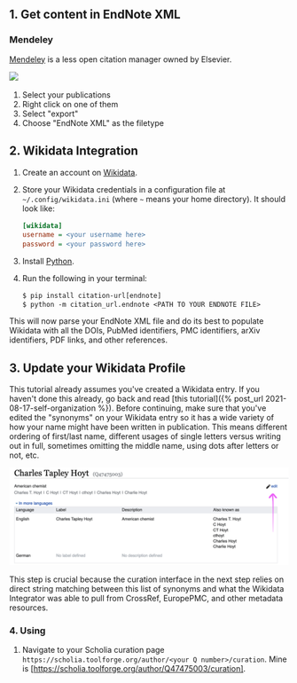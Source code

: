 ## 1. Get content in EndNote XML

### Mendeley

[Mendeley](https://www.mendeley.com) is a less open citation manager owned by
Elsevier.

![](/img/wikidata-publications/mendley.png)

1. Select your publications
2. Right click on one of them
3. Select "export"
4. Choose "EndNote XML" as the filetype

## 2. Wikidata Integration

1. Create an account on [Wikidata](https://www.wikidata.org).
2. Store your Wikidata credentials in a configuration file
   at `~/.config/wikidata.ini` (where `~` means your home directory). It should
   look like:

   ```ini
   [wikidata]
   username = <your username here>
   password = <your password here>
   ```
3. Install [Python](https://www.python.org).
4. Run the following in your terminal:

   ```shell
   $ pip install citation-url[endnote]
   $ python -m citation_url.endnote <PATH TO YOUR ENDNOTE FILE>
   ```

This will now parse your EndNote XML file and do its best to populate Wikidata
with all the DOIs, PubMed identifiers, PMC identifiers, arXiv identifiers, PDF
links, and other references.

## 3. Update your Wikidata Profile

This tutorial already assumes you've created a Wikidata entry. If you haven't
done this already, go back and read
[this tutorial]({% post_url 2021-08-17-self-organization %}). Before continuing,
make sure that you've edited the "synonyms" on your Wikidata entry so it has a
wide variety of how your name might have been written in publication. This means
different ordering of first/last name, different usages of single letters versus
writing out in full, sometimes omitting the middle name, using dots after
letters or not, etc.

![](/img/wikidata_researcher_synonyms.png)

This step is crucial because the curation interface in the next step relies on
direct string matching between this list of synonyms and what the Wikidata
Integrator was able to pull from CrossRef, EuropePMC, and other metadata
resources.

### 4. Using

1. Navigate to your Scholia curation
   page `https://scholia.toolforge.org/author/<your Q number>/curation`. Mine
   is [https://scholia.toolforge.org/author/Q47475003/curation].
